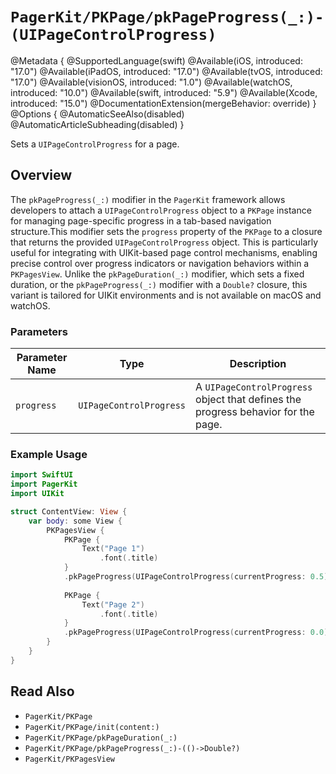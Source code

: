 # ``PagerKit/PKPage/pkPageProgress(_:)-(UIPageControlProgress)``

@Metadata {
    @SupportedLanguage(swift)
    @Available(iOS, introduced: "17.0")
    @Available(iPadOS, introduced: "17.0")
    @Available(tvOS, introduced: "17.0")
    @Available(visionOS, introduced: "1.0")
    @Available(watchOS, introduced: "10.0")
    @Available(swift, introduced: "5.9")
    @Available(Xcode, introduced: "15.0")
    @DocumentationExtension(mergeBehavior: override)
}
@Options {
    @AutomaticSeeAlso(disabled)
    @AutomaticArticleSubheading(disabled)
}

Sets a `UIPageControlProgress` for a page.

## Overview

The `pkPageProgress(_:)` modifier in the `PagerKit` framework allows developers to attach a `UIPageControlProgress` object to a ``PKPage`` instance for managing page-specific progress in a tab-based navigation structure.This modifier sets the `progress` property of the ``PKPage`` to a closure that returns the provided `UIPageControlProgress` object. This is particularly useful for integrating with UIKit-based page control mechanisms, enabling precise control over progress indicators or navigation behaviors within a ``PKPagesView``. Unlike the ``pkPageDuration(_:)`` modifier, which sets a fixed duration, or the `pkPageProgress(_:)` modifier with a `Double?` closure, this variant is tailored for UIKit environments and is not available on macOS and watchOS.

### Parameters
| Parameter Name | Type | Description |
|----------------|------|-------------|
| `progress` | `UIPageControlProgress` | A `UIPageControlProgress` object that defines the progress behavior for the page. |

### Example Usage
```swift
import SwiftUI
import PagerKit
import UIKit

struct ContentView: View {
    var body: some View {
        PKPagesView {
            PKPage {
                Text("Page 1")
                    .font(.title)
            }
            .pkPageProgress(UIPageControlProgress(currentProgress: 0.5)) // Sets progress to 50%
            
            PKPage {
                Text("Page 2")
                    .font(.title)
            }
            .pkPageProgress(UIPageControlProgress(currentProgress: 0.0)) // No progress
        }
    }
}
```

## Read Also
- ``PagerKit/PKPage``
- ``PagerKit/PKPage/init(content:)``
- ``PagerKit/PKPage/pkPageDuration(_:)``
- ``PagerKit/PKPage/pkPageProgress(_:)-(()->Double?)``
- ``PagerKit/PKPagesView``
